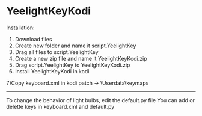 # YeelightKeyKodi
Installation:
1) Download files
2) Create new folder and name it script.YeelightKey
3) Drag all files to script.YeelightKey
4) Create a new zip file and name it YeelightKeyKodi.zip
5) Drag script.YeelightKey to YeelightKeyKodi.zip
6) Install YeelightKeyKodi in kodi

7)Copy keyboard.xml in kodi patch -> \Userdata\keymaps

------------------------------------------
To change the behavior of light bulbs, edit the default.py file
You can add or delette keys in keyboard.xml and default.py